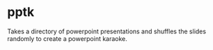 pptk
====

Takes a directory of powerpoint presentations and shuffles the slides randomly to create a powerpoint karaoke.
